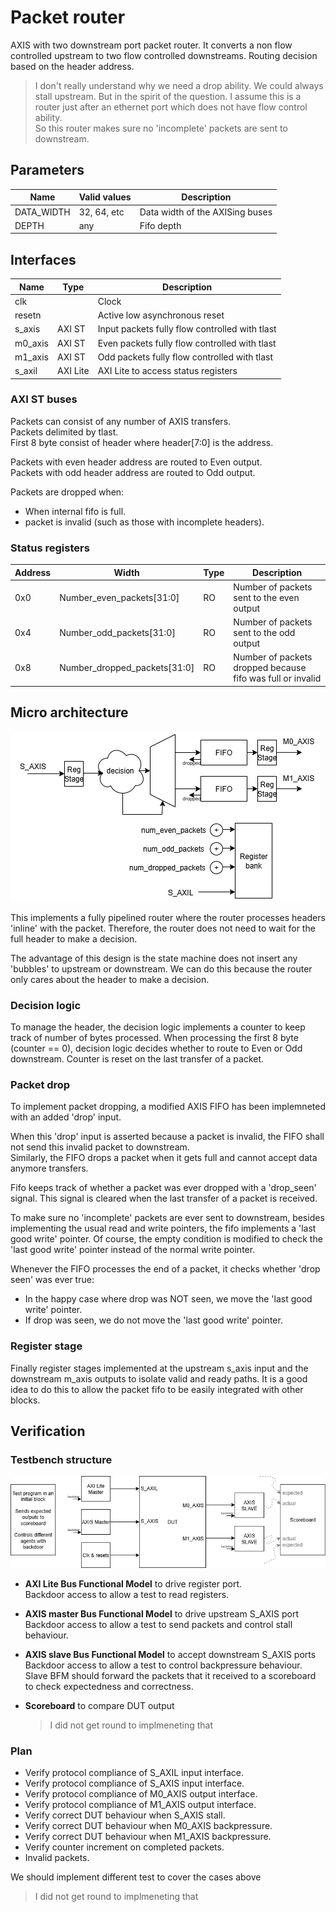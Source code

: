 
# Packet router

AXIS with two downstream port packet router. It converts a non flow controlled upstream to two flow controlled downstreams. Routing decision based on the header address.

> I don't really understand why we need a drop ability. We could always stall upstream.
> But in the spirit of the question. I assume this is a router just after an ethernet
> port which does not have flow control ability.  
> So this router makes sure no 'incomplete' packets are sent to downstream.

## Parameters

| Name       | Valid values | Description                           |
| --------   | --------     | -----------------------------------   |
| DATA_WIDTH | 32, 64, etc  | Data width of the AXISing buses |
| DEPTH      | any          | Fifo depth                            |

## Interfaces

| Name     | Type     | Description                                    |
| -------- | -------- | -----------------------------------            |
| clk      |          | Clock                                          |
| resetn   |          | Active low asynchronous reset                  |
| s_axis   | AXI ST   | Input packets fully flow controlled with tlast | 
| m0_axis  | AXI ST   | Even packets fully flow controlled with tlast  | 
| m1_axis  | AXI ST   | Odd packets fully flow controlled with tlast   | 
| s_axil   | AXI Lite | AXI Lite to access status registers            |

### AXI ST buses

Packets can consist of any number of AXIS transfers.  
Packets delimited by tlast.  
First 8 byte consist of header where header[7:0] is the address.

Packets with even header address are routed to Even output.  
Packets with odd header address are routed to Odd output.

Packets are dropped when:
- When internal fifo is full.
- packet is invalid (such as those with incomplete headers).

### Status registers

| Address  | Width                        | Type | Description                                                 |
| -------- | --------                     | ---- | -----------------------------------                         |
| 0x0      | Number_even_packets[31:0]    | RO   | Number of packets sent to the even output                   |
| 0x4      | Number_odd_packets[31:0]     | RO   | Number of packets sent to the odd output                    |
| 0x8      | Number_dropped_packets[31:0] | RO   | Number of packets dropped because fifo was full or invalid  |


## Micro architecture

![](packet_router.png)


This implements a fully pipelined router where the router processes headers 'inline' with the packet. Therefore, the router does not need to wait for the full header to make a decision.

The advantage of this design is the state machine does not insert any 'bubbles' to upstream or downstream. We can do this because the router only cares about the header to make a decision.

### Decision logic

To manage the header, the decision logic implements a counter to keep track of number of bytes processed.
When processing the first 8 byte (counter == 0), decision logic decides whether to route to Even or Odd downstream.
Counter is reset on the last transfer of a packet.

### Packet drop

To implement packet dropping, a modified AXIS FIFO has been implemneted with an added 'drop' input.

When this 'drop' input is asserted because a packet is invalid, the FIFO shall not send this invalid packet to downstream.  
Similarly, the FIFO drops a packet when it gets full and cannot accept data anymore transfers.

Fifo keeps track of whether a packet was ever dropped with a 'drop_seen' signal. This signal is cleared when the last transfer of a packet is received.

To make sure no 'incomplete' packets are ever sent to downstream, besides implementing the usual read and write pointers, the fifo implements a 'last good write' pointer.
Of course, the empty condition is modified to check the 'last good write' pointer instead of the normal write pointer.


Whenever the FIFO processes the end of a packet, it checks whether 'drop seen' was ever true:
- In the happy case where drop was NOT seen, we move the 'last good write' pointer.
- If drop was seen, we do not move the 'last good write' pointer.


### Register stage

Finally register stages implemented at the upstream s_axis input and the downstream m_axis outputs to isolate valid and ready paths. It is a good idea to do this to allow the packet fifo to be easily integrated with other blocks.


## Verification

### Testbench structure

![](packet_router_tb.png)

- **AXI Lite Bus Functional Model** to drive register port.  
  Backdoor access to allow a test to read registers.

- **AXIS master Bus Functional Model** to drive upstream S_AXIS port  
  Backdoor access to allow a test to send packets and control stall behaviour.

- **AXIS slave Bus Functional Model** to accept downstream S_AXIS ports  
  Backdoor access to allow a test to control backpressure behaviour.  
  Slave BFM should forward the packets that it received to a scoreboard to check expectedness and correctness.

- **Scoreboard** to compare DUT output
   > I did not get round to implmeneting that

### Plan

- Verify protocol compliance of S_AXIL input interface.
- Verify protocol compliance of S_AXIS input interface.
- Verify protocol compliance of M0_AXIS output interface.
- Verify protocol compliance of M1_AXIS output interface.
- Verify correct DUT behaviour when S_AXIS stall.
- Verify correct DUT behaviour when M0_AXIS backpressure.
- Verify correct DUT behaviour when M1_AXIS backpressure.
- Verify counter increment on completed packets.
- Invalid packets.

We should implement different test to cover the cases above

> I did not get round to implmeneting that
